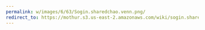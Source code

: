 ```yaml
---
permalink: w/images/6/63/Sogin.sharedchao.venn.png/
redirect_to: https://mothur.s3.us-east-2.amazonaws.com/wiki/sogin.sharedchao.venn.png
---
```


